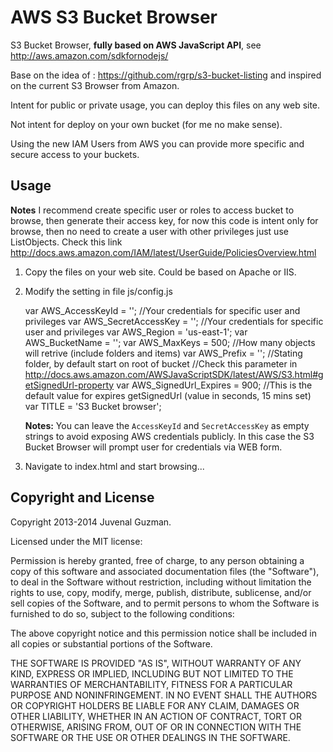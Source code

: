 AWS S3 Bucket Browser 
=====================

S3 Bucket Browser, **fully based on AWS JavaScript API**, see http://aws.amazon.com/sdkfornodejs/

Base on the idea of : https://github.com/rgrp/s3-bucket-listing and inspired on the current S3 Browser from Amazon.

Intent for public or private usage, you can deploy this files on any web site.

Not intent for deploy on your own bucket (for me no make sense).

Using the new IAM Users from AWS you can provide more specific and secure access to your buckets.

## Usage

**Notes** I recommend create specific user or roles to access bucket to browse, then generate their access key, for now this code is intent only for browse, then no need to create a user with other privileges just use ListObjects. Check this link http://docs.aws.amazon.com/IAM/latest/UserGuide/PoliciesOverview.html

1) Copy the files on your web site. Could be based on Apache or IIS.

2) Modify the setting in file js/config.js

    var AWS_AccessKeyId = ''; //Your credentials for specific user and privileges
    var AWS_SecretAccessKey = ''; //Your credentials for specific user and privileges
    var AWS_Region = 'us-east-1';
    var AWS_BucketName = '';
    var AWS_MaxKeys = 500; //How many objects will retrive (include folders and items)
    var AWS_Prefix = ''; //Stating folder, by default start on root of bucket
    //Check this parameter in http://docs.aws.amazon.com/AWSJavaScriptSDK/latest/AWS/S3.html#getSignedUrl-property
    var AWS_SignedUrl_Expires = 900; //This is the default value for expires getSignedUrl (value in seconds, 15 mins set)
    var TITLE = 'S3 Bucket browser';

	**Notes:** You can leave the `AccessKeyId` and `SecretAccessKey` as empty strings to avoid exposing AWS credentials publicly. 
	In this case the S3 Bucket Browser will prompt user for credentials via WEB form.

3) Navigate to index.html and start browsing...



## Copyright and License

Copyright 2013-2014 Juvenal Guzman.

Licensed under the MIT license:

Permission is hereby granted, free of charge, to any person obtaining a copy
of this software and associated documentation files (the "Software"), to deal
in the Software without restriction, including without limitation the rights
to use, copy, modify, merge, publish, distribute, sublicense, and/or sell
copies of the Software, and to permit persons to whom the Software is
furnished to do so, subject to the following conditions:

The above copyright notice and this permission notice shall be included in
all copies or substantial portions of the Software.

THE SOFTWARE IS PROVIDED "AS IS", WITHOUT WARRANTY OF ANY KIND, EXPRESS OR
IMPLIED, INCLUDING BUT NOT LIMITED TO THE WARRANTIES OF MERCHANTABILITY,
FITNESS FOR A PARTICULAR PURPOSE AND NONINFRINGEMENT. IN NO EVENT SHALL THE
AUTHORS OR COPYRIGHT HOLDERS BE LIABLE FOR ANY CLAIM, DAMAGES OR OTHER
LIABILITY, WHETHER IN AN ACTION OF CONTRACT, TORT OR OTHERWISE, ARISING FROM,
OUT OF OR IN CONNECTION WITH THE SOFTWARE OR THE USE OR OTHER DEALINGS IN
THE SOFTWARE.



